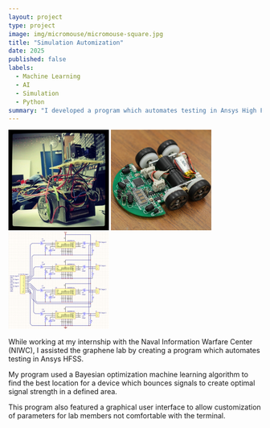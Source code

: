 ```yaml
---
layout: project
type: project
image: img/micromouse/micromouse-square.jpg
title: "Simulation Automization"
date: 2025
published: false
labels:
  - Machine Learning
  - AI
  - Simulation
  - Python
summary: "I developed a program which automates testing in Ansys High Frequency Simulation Software using a Bayesian Optimization algorithm"
---
```


<div class="text-center p-4">
  <img width="200px" src="../img/micromouse/micromouse-robot.png" class="img-thumbnail" >
  <img width="200px" src="../img/micromouse/micromouse-robot-2.jpg" class="img-thumbnail" >
  <img width="200px" src="../img/micromouse/micromouse-circuit.png" class="img-thumbnail" >
</div>

While working at my internship with the Naval Information Warfare Center (NIWC), I assisted the graphene lab by creating a program which automates testing in Ansys HFSS.

My program used a Bayesian optimization machine learning algorithm to find the best location for a device which bounces signals to create optimal signal strength in a defined area.

This program also featured a graphical user interface to allow customization of parameters for lab members not comfortable with the terminal. 
